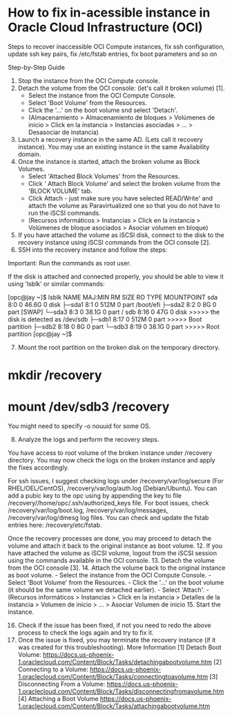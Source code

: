 # How to fix in-acessible instance in Oracle Cloud Infrastructure (OCI)
Steps to recover inaccessible OCI Compute instances, fix ssh configuration, update ssh key pairs, fix /etc/fstab entries, fix boot parameters and so on

Step-by-Step Guide
1. Stop the instance from the OCI Compute console.
2. Detach the volume from the OCI console: (let's call it broken volume) [1].
    - Select the instance from the OCI Compute Console. 
    - Select 'Boot Volume' from the Resources.
    - Click the '...' on the boot volume snd select 'Detach'.
    - (Almacenamiento > Almacenamiento de bloques > Volúmenes de inicio > Click en la instancia > Instancias asociadas > ... > Desasociar de instancia)
3. Launch a recovery instance in the same AD. (Lets call it recovery instance). You may use an existing instance in the same Availability domain.
4. Once the instance is started, attach the broken volume as Block Volumes.
    - Select 'Attached Block Volumes' from the Resources.
    - Click ' Attach Block Volume' and select the broken volume from the 'BLOCK VOLUME' tab.
    - Click Attach - just make sure you have selected READ/Write' and attach the volume as Paravirtualized one so that you do not have to run the iSCSI commands.
    - (Recursos informáticos > Instancias > Click en la instancia > Volúmenes de bloque asociados > Asociar volumen en bloque)
5. If you have attached the volume as iSCSI disk, connect to the disk to the recovery instance using iSCSI commands from the OCI console [2].
6. SSH into the recovery instance and follow the steps:

Important: Run the commands as root user.

If the disk is attached and connected properly, you should be able to view it using 'lsblk' or similar commands:

[opc@jay ~]$ lsblk
NAME   MAJ:MIN RM  SIZE RO TYPE MOUNTPOINT 
sda      8:0    0 46.6G  0 disk 
├─sda1   8:1    0  512M  0 part /boot/efi 
├─sda2   8:2    0    8G  0 part [SWAP] 
└─sda3   8:3    0 38.1G  0 part / 
sdb      8:16   0   47G  0 disk >>>>> the disk is detected as /dev/sdb 
├─sdb1   8:17   0  512M  0 part >>>>> Boot partition 
├─sdb2   8:18   0    8G  0 part 
└─sdb3   8:19   0 38.1G  0 part >>>>> Root partition
[opc@jay ~]$

7. Mount the root partition on the broken disk on the temporary directory.
# mkdir /recovery 
# mount /dev/sdb3 /recovery
You might need to specify -o nouuid for some OS.

8. Analyze the logs and perform the recovery steps.


You have access to root volume of the broken instance under /recovery directory. You may now check the logs on the broken instance and apply the fixes accordingly.

For ssh issues, I suggest checking logs under /recovery/var/log/secure (For RHEL/OEL/CentOS), /recovery/var/log/auth.log (Debian/Ubuntu).
You can add a pubic key to the opc using by appending the key to file /recovery//home/opc/.ssh/authorized_keys file.
For boot issues, check /recovery/var/log/boot.log, /recovery/var/log/messages, /recovery/var/log/dmesg log files.
You can check and update the fstab entries here: /recovery/etc/fstab.

Once the recovery processes are done, you may proceed to detach the volume and attach it back to the original instance as boot volume.
12. If you have attached the volume as iSCSI volume, logout from the iSCSI session using the commands available in the OCI console.
13. Detach the volume from the OCI console [3].
14. Attach the volume back to the original instance as boot volume.
    - Select the instance from the OCI Compute Console.
    - Select 'Boot Volume' from the Resources.
    - Click the '...' on the boot volume (it should be the same volume we detached earlier).
    - Select 'Attach'.
    - (Recursos informáticos > Instancias > Click en la instancia > Detalles de la instancia > Volumen de inicio > ... > Asociar Volumen de inicio
15. Start the instance.

16. Check if the issue has been fixed, if not you need to redo the above process to check the logs again and try to fix it.
17. Once the issue is fixed, you may terminate the recovery instance (if it was created for this troubleshooting).
More Information
[1] Detach Boot Volume: https://docs.us-phoenix-1.oraclecloud.com/Content/Block/Tasks/detachingabootvolume.htm
[2] Connecting to a Volume: https://docs.us-phoenix-1.oraclecloud.com/Content/Block/Tasks/connectingtoavolume.htm
[3] Disconnecting From a Volume: https://docs.us-phoenix-1.oraclecloud.com/Content/Block/Tasks/disconnectingfromavolume.htm
[4] Attaching a Boot Volume https://docs.us-phoenix-1.oraclecloud.com/Content/Block/Tasks/attachingabootvolume.htm
